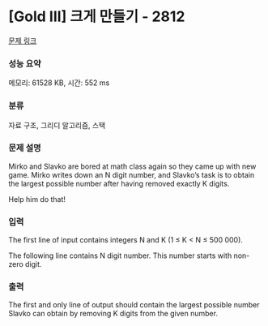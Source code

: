 # [Gold III] 크게 만들기 - 2812 

[문제 링크](https://www.acmicpc.net/problem/2812) 

### 성능 요약

메모리: 61528 KB, 시간: 552 ms

### 분류

자료 구조, 그리디 알고리즘, 스택

### 문제 설명

<p>Mirko and Slavko are bored at math class again so they came up with new game. Mirko writes down an N digit number, and Slavko’s task is to obtain the largest possible number after having removed exactly K digits. </p>

<p>Help him do that! </p>

### 입력 

 <p>The first line of input contains integers N and K (1 ≤ K < N ≤ 500 000). </p>

<p>The following line contains N digit number. This number starts with non-zero digit. </p>

### 출력 

 <p>The first and only line of output should contain the largest possible number Slavko can obtain by removing K digits from the given number. </p>

